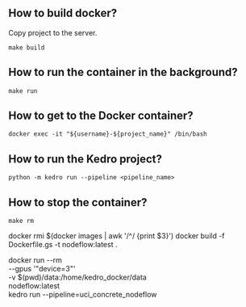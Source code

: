 
## How to build docker?
Copy project to the server.
```shell
make build
```

## How to run the container in the background?
```shell
make run
```

## How to get to the Docker container?
```shell
docker exec -it "${username}-${project_name}" /bin/bash
```

## How to run the Kedro project?
```shell
python -m kedro run --pipeline <pipeline_name>
```

## How to stop the container?
```shell
make rm
```
docker rmi $(docker images | awk '/^<none>/ {print $3}')
docker build -f Dockerfile.gs -t nodeflow:latest .

docker run --rm \
    --gpus '"device=3"' \
    -v $(pwd)/data:/home/kedro_docker/data \
    nodeflow:latest \
    kedro run --pipeline=uci_concrete_nodeflow